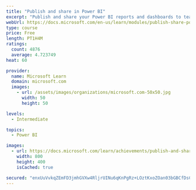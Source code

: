 ```yaml
---
title: "Publish and share in Power BI"
excerpt: "Publish and share your Power BI reports and dashboards to teammates in your organization or to everyone on the web."
webUrl: https://docs.microsoft.com/en-us/learn/modules/publish-share-power-bi/
type: course
price: Free
length: PT1H4M
ratings:
  count: 4876
  average: 4.723749
heat: 60

provider:
  name: Microsoft Learn
  domain: microsoft.com
  images:
    - url: /assets/images/organizations/microsoft.com-50x50.jpg
      width: 50
      height: 50

levels:
  - Intermediate

topics:
  - Power BI

images:
  - url: https://docs.microsoft.com/learn/achievements/publish-and-share-with-power-bi-desktop-social.png
    width: 800
    height: 400
    isCached: true

secured: "enxUuVvkqZEmFD3jmhGVXw4RljrUINu6qKnPgRz+LOztKxoZOan03bGBCfDsCJQZCdoxGyU4GN1xut3azs3z3W0uuIMhgnBooo+47E3oa7mebKJ8kz6iAnztg4FdXh5PahUTfKwAPj1YnFJJpscvuGAZra9+NpTPgbIrvCSGmkgDPU8ZbrhY0Ho+J5wALMFY0tTOGNc1w1Nt1qANIiOu3PFxA/yC3Ew8mqIzqVMX5kqGJSh1lk4VfWDPMVJoIpyNy/6J5EdsJEF2w5lwa3wRJLYjOOi3OGHq3bTFqtpGMUrpJDgLIPOSaxHNW6avjze1iaH1imNIIVDOhZWMvwOcSa25KerZcQ1e8LDsz2jvUThq7LAdZ2LTBsG+yifQ4NfQUvEzy5h1T9RpI0o+jXeSF/0pYkg7Qa92S8DQwFwfMp0=;NGsEJvFeQHTz9woUa8o2Ag=="
---
```


